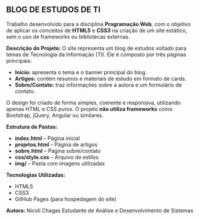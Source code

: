 **BLOG DE ESTUDOS DE TI**
---
Trabalho desenvolvido para a disciplina **Programação Web**, com o objetivo de aplicar os conceitos de **HTML5** e **CSS3** na criação de um site estático, sem o uso de frameworks ou bibliotecas externas.

**Descrição do Projeto:**
O site representa um blog de estudos voltado para temas de Tecnologia da Informação (TI).
Ele é composto por três páginas principais:

* **Início:** apresenta o tema e o banner principal do blog.
* **Artigos:** contém resumos e materiais de estudo em formato de cards.
* **Sobre/Contato:** traz informações sobre a autora e um formulário de contato.

O design foi criado de forma simples, coerente e responsiva, utilizando apenas HTML e CSS puros.
O projeto **não utiliza frameworks** como Bootstrap, jQuery, Angular ou similares.

**Estrutura de Pastas:**

* **index.html** – Página inicial
* **projetos.html** – Página de artigos
* **sobre.html** – Página sobre/contato
* **css/style.css** – Arquivo de estilos
* **img/** – Pasta com imagens utilizadas

**Tecnologias Utilizadas:**

* HTML5
* CSS3
* GitHub Pages (para hospedagem do site)

**Autora:**
Nicoli Chagas
Estudante de Análise e Desenvolvimento de Sistemas

